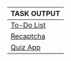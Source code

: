 
|**TASK OUTPUT**|
|----|
|[To-Do List](https://aniket126.github.io/cognizance-tasks/Task%203-Open%20Source/todo/index.html)|
|[Recaptcha](https://aniket126.github.io/cognizance-tasks/Task%203-Open%20Source/reacaptcha/recaptcha.html)|
|[Quiz App](https://aniket126.github.io/cognizance-tasks/Task%203-Open%20Source/quiz/index.html)|
